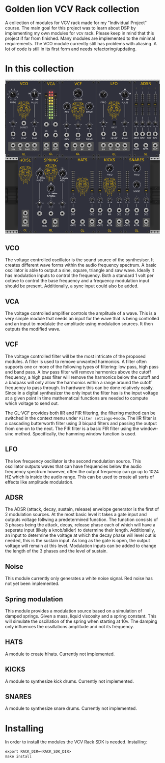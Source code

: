 # Golden lion VCV Rack collection
A collection of modules for VCV rack made for my "Individual Project" course.
The main goal for this project was to learn about DSP by implementing my own modules for vcv rack.
Please keep in mind that this project if far from finished. Many modules are implemented to the minimal requirements. 
The VCO module currently still has problems with aliasing. A lot of code is still in its first form and needs 
refactoring/updating.

# In this collection
![](/docs/ALL.png)
## VCO
The voltage controlled oscillator is the sound source of the synthesiser. It creates different wave forms within the 
audio frequency spectrum. A basic oscillator is able to output a sine, square, triangle and saw wave. Ideally it has 
modulation inputs to control the frequency. Both a standard 1 volt per octave to control the base frequency and a 
frequency modulation input should be present. Additionally, a sync input could also be added.

## VCA
The voltage controlled amplifier controls the amplitude of a wave. This is a very simple module that needs an input for 
the wave that is being controlled and an input to modulate the amplitude using modulation sources. It then outputs the 
modified wave.

## VCF
The voltage controlled filter will be the most intricate of the proposed modules. A filter is used to remove unwanted 
harmonics. A filter often supports one or more of the following types of filtering: low pass, high pass and band pass. 
A low pass filter will remove harmonics above the cutoff frequency, a high pass filter will remove the harmonics below 
the cutoff and a badpass will only allow the harmonics within a range around the cutoff frequency to pass through.
In hardware this can be done relatively easily. Since in a digital synthesizer the only input the filter has is the 
input voltage at a given point in time mathematical functions are needed to compute which voltage to send out.

The GL-VCF provides both IIR and FIR filtering, the filtering method can be switched in the context menu under `Filter settings`->`mode`.
The IIR filter is a cascading butterworth filter using 3 biquad filters and passing the output from one on to the next.
The FIR filter is a basic FIR filter using the window-sinc method. Specifically, the hamming window function is used.

## LFO
The low frequency oscillator is the second modulation source. This oscillator outputs waves that can have frequencies 
below the audio frequency spectrum however, often the output frequency can go up to 1024 HZ which is inside the audio 
range. This can be used to create all sorts of effects like amplitude modulation.

## ADSR
The ADSR (attack, decay, sustain, release) envelope generator is the first of 2 modulation sources. At the most basic 
level it takes a gate input and outputs voltage follwing a predetermined function. The function consists of 3 phases 
being the attack, decay, release phase each of which will have a seperate input (likely a knob/slider) to determine 
their length. Additionally, an input to determine the voltage at which the decay phase will level out is needed, this is 
the sustain input. As long as the gate is open, the output voltage will remain at this level. Modulation inputs can be 
added to change the length of the 3 phases and the level of sustain.

## Noise
This module currently only generates a white noise signal. Red noise has not yet been implemented.

## Spring modulation
This module provides a modulation source based on a simulation of damped springs. Given a mass, liquid viscosity and a
spring constant. This will simulate the oscillation of the spring when starting at 10v. The damping only influences the
ossillations amplitude and not its frequency.

## HATS
A module to create hihats.
Currently not implemented.

## KICKS
A module to synthesize kick drums.
Currently not implemented.

## SNARES
A module to synthesize snare drums.
Currently not implemented.


# Installing
In order to install the modules the VCV Rack SDK is needed.
Installing:
```fish
export RACK_DIR=<RACK_SDK_DIR>
make install
```